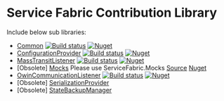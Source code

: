 ﻿# Service Fabric Contribution Library

Include below sub libraries:

- [Common](/src/Common/README.md) [![Build status](https://zyg.visualstudio.com/ServiceFabricContrib/_apis/build/status/Common-Nuget-CI)](https://zyg.visualstudio.com/ServiceFabricContrib/_build/latest?definitionId=20) [![Nuget](https://img.shields.io/nuget/v/ServiceFabric.Contrib.Common.svg)](https://www.nuget.org/packages/ServiceFabric.Contrib.Common/)
- [ConfigurationProvider](/src/ConfigurationProvider/README.md) [![Build status](https://zyg.visualstudio.com/ServiceFabricContrib/_apis/build/status/ConfigurationProvider-Nuget-CI)](https://zyg.visualstudio.com/ServiceFabricContrib/_build/latest?definitionId=21) [![Nuget](https://img.shields.io/nuget/v/ServiceFabric.Contrib.ConfigurationProvider.svg)](https://www.nuget.org/packages/ServiceFabric.Contrib.ConfigurationProvider/)
- [MassTransitListener](/src/MassTransitListener/README.md) [![Build status](https://zyg.visualstudio.com/ServiceFabricContrib/_apis/build/status/MassTransitListener-Nuget-CI)](https://zyg.visualstudio.com/ServiceFabricContrib/_build/latest?definitionId=22) [![Nuget](https://img.shields.io/nuget/v/ServiceFabric.Contrib.MassTransitListener.svg)](https://www.nuget.org/packages/ServiceFabric.Contrib.MassTransitListener/)
- [Obsolete] [Mocks](/src/Mocks/README.md) Please use ServiceFabric.Mocks
[Source](https://github.com/loekd/ServiceFabric.Mocks)
[Nuget](https://www.nuget.org/packages/ServiceFabric.Mocks)
- [OwinCommunicationListener](/src/OwinCommunicationListener/README.md) [![Build status](https://zyg.visualstudio.com/ServiceFabricContrib/_apis/build/status/OwinCommunicationListener-Nuget-CI)](https://zyg.visualstudio.com/ServiceFabricContrib/_build/latest?definitionId=24) [![Nuget](https://img.shields.io/nuget/v/ServiceFabric.Contrib.OwinCommunicationListener.svg)](https://www.nuget.org/packages/ServiceFabric.Contrib.OwinCommunicationListener/)
- [Obsolete] [SerializationProvider](/src/MassTransitListener/README.md)
- [Obsolete] [StateBackupManager](/src/MassTransitListener/README.md)